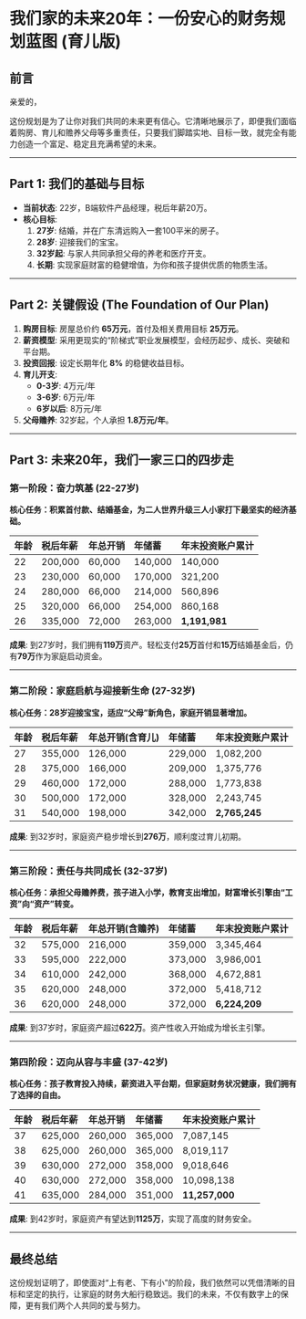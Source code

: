 # 我们家的未来20年：一份安心的财务规划蓝图 (育儿版)

## 前言

亲爱的，

这份规划是为了让你对我们共同的未来更有信心。它清晰地展示了，即便我们面临着购房、育儿和赡养父母等多重责任，只要我们脚踏实地、目标一致，就完全有能力创造一个富足、稳定且充满希望的未来。

---

## Part 1: 我们的基础与目标

- **当前状态**: 22岁，B端软件产品经理，税后年薪20万。
- **核心目标**:
  1.  **27岁**: 结婚，并在广东清远购入一套100平米的房子。
  2.  **28岁**: 迎接我们的宝宝。
  3.  **32岁起**: 与家人共同承担父母的养老和医疗开支。
  4.  **长期**: 实现家庭财富的稳健增值，为你和孩子提供优质的物质生活。

---

## Part 2: 关键假设 (The Foundation of Our Plan)

1.  **购房目标**: 房屋总价约 **65万元**，首付及相关费用目标 **25万元**。
2.  **薪资模型**: 采用更现实的“阶梯式”职业发展模型，会经历起步、成长、突破和平台期。
3.  **投资回报**: 设定长期年化 **8%** 的稳健收益目标。
4.  **育儿开支**:
    - **0-3岁**: 4万元/年
    - **3-6岁**: 6万元/年
    - **6岁以后**: 8万元/年
5.  **父母赡养**: 32岁起，个人承担 **1.8万元/年**。

---

## Part 3: 未来20年，我们一家三口的四步走

### 第一阶段：奋力筑基 (22-27岁)
**核心任务：积累首付款、结婚基金，为二人世界升级三人小家打下最坚实的经济基础。**

| 年龄 | 税后年薪 | 年总开销 | 年储蓄 | 年末投资账户累计 |
| :--- | :--- | :--- | :--- | :--- |
| 22 | 200,000 | 60,000 | 140,000 | 140,000 |
| 23 | 230,000 | 60,000 | 170,000 | 321,200 |
| 24 | 280,000 | 66,000 | 214,000 | 560,896 |
| 25 | 320,000 | 66,000 | 254,000 | 860,168 |
| 26 | 335,000 | 72,000 | 263,000 | **1,191,981** |

**成果**: 到27岁时，我们拥有**119万**资产。轻松支付**25万**首付和**15万**结婚基金后，仍有**79万**作为家庭启动资金。

---

### 第二阶段：家庭启航与迎接新生命 (27-32岁)
**核心任务：28岁迎接宝宝，适应“父母”新角色，家庭开销显著增加。**

| 年龄 | 税后年薪 | 年总开销(含育儿) | 年储蓄 | 年末投资账户累计 |
| :--- | :--- | :--- | :--- | :--- |
| 27 | 355,000 | 126,000 | 229,000 | 1,082,200 |
| 28 | 375,000 | 166,000 | 209,000 | 1,375,776 |
| 29 | 460,000 | 172,000 | 288,000 | 1,773,838 |
| 30 | 500,000 | 172,000 | 328,000 | 2,243,745 |
| 31 | 540,000 | 198,000 | 342,000 | **2,765,245** |

**成果**: 到32岁时，家庭资产稳步增长到**276万**，顺利度过育儿初期。

---

### 第三阶段：责任与共同成长 (32-37岁)
**核心任务：承担父母赡养费，孩子进入小学，教育支出增加，财富增长引擎由“工资”向“资产”转变。**

| 年龄 | 税后年薪 | 年总开销(含赡养) | 年储蓄 | 年末投资账户累计 |
| :--- | :--- | :--- | :--- | :--- |
| 32 | 575,000 | 216,000 | 359,000 | 3,345,464 |
| 33 | 595,000 | 222,000 | 373,000 | 3,986,001 |
| 34 | 610,000 | 242,000 | 368,000 | 4,672,881 |
| 35 | 620,000 | 248,000 | 372,000 | 5,418,712 |
| 36 | 620,000 | 248,000 | 372,000 | **6,224,209** |

**成果**: 到37岁时，家庭资产超过**622万**。资产性收入开始成为增长主引擎。

---

### 第四阶段：迈向从容与丰盛 (37-42岁)
**核心任务：孩子教育投入持续，薪资进入平台期，但家庭财务状况健康，我们拥有了选择的自由。**

| 年龄 | 税后年薪 | 年总开销 | 年储蓄 | 年末投资账户累计 |
| :--- | :--- | :--- | :--- | :--- |
| 37 | 625,000 | 260,000 | 365,000 | 7,087,145 |
| 38 | 625,000 | 260,000 | 365,000 | 8,019,117 |
| 39 | 630,000 | 272,000 | 358,000 | 9,018,646 |
| 40 | 630,000 | 272,000 | 358,000 | 10,098,138 |
| 41 | 635,000 | 284,000 | 351,000 | **11,257,000** |

**成果**: 到42岁时，家庭资产有望达到**1125万**，实现了高度的财务安全。

---

## 最终总结

这份规划证明了，即使面对“上有老、下有小”的阶段，我们依然可以凭借清晰的目标和坚定的执行，让家庭的财务大船行稳致远。我们的未来，不仅有数字上的保障，更有我们两个人共同的爱与努力。